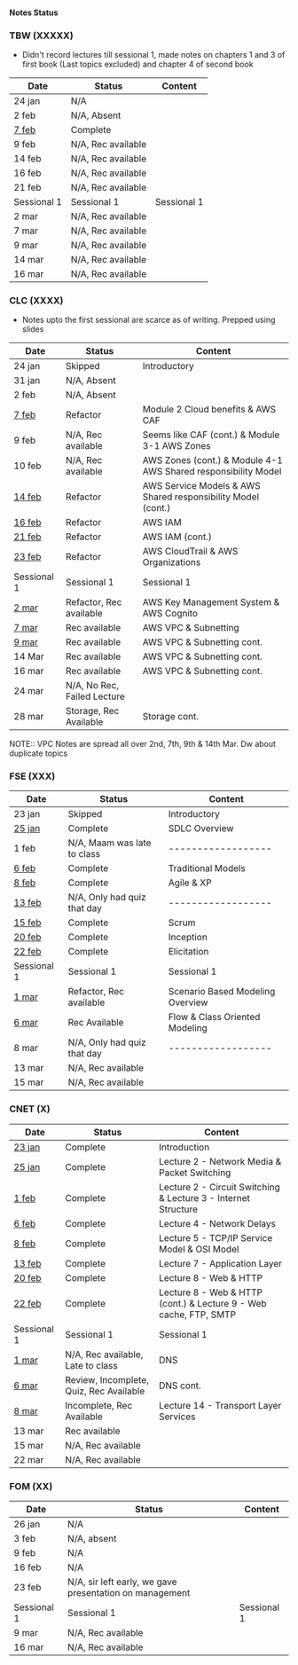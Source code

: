 #### Notes Status

### TBW (XXXXX)

- Didn't record lectures till sessional 1, made notes on chapters 1 and 3 of first book (Last topics excluded) and chapter 4 of second book

| Date                                                                                           | Status             | Content     |
| ---------------------------------------------------------------------------------------------- | ------------------ | ----------- |
| 24 jan                                                                                         | N/A                |             |
| 2 feb                                                                                          | N/A, Absent        |             |
| [7 feb](https://github.com/4W4I5/Semester-4-Notes/blob/main/TBW/TBW%207%20Feb%2C%20%202023.md) | Complete           |             |
| 9 feb                                                                                          | N/A, Rec available |             |
| 14 feb                                                                                         | N/A, Rec available |             |
| 16 feb                                                                                         | N/A, Rec available |             |
| 21 feb                                                                                         | N/A, Rec available |             |
| Sessional 1                                                                                    | Sessional 1        | Sessional 1 |
| 2 mar                                                                                          | N/A, Rec available |             |
| 7 mar                                                                                          | N/A, Rec available |             |
| 9 mar                                                                                          | N/A, Rec available |             |
| 14 mar                                                                                         | N/A, Rec available |             |
| 16 mar                                                                                         | N/A, Rec available |             |

### CLC (XXXX)

- Notes upto the first sessional are scarce as of writing. Prepped using slides

| Date                                                                                          | Status                      | Content                                                        |
| --------------------------------------------------------------------------------------------- | --------------------------- | -------------------------------------------------------------- |
| 24 jan                                                                                        | Skipped                     | Introductory                                                   |
| 31 jan                                                                                        | N/A, Absent                 |                                                                |
| 2 feb                                                                                         | N/A, Absent                 |                                                                |
| [7 feb](https://github.com/4W4I5/Semester-4-Notes/blob/main/CLC/CLC%207%20Feb%2C%202023.md)   | Refactor                    | Module 2 Cloud benefits & AWS CAF                              |
| 9 feb                                                                                         | N/A, Rec available          | Seems like CAF (cont.) & Module 3-1 AWS Zones                  |
| 10 feb                                                                                        | N/A, Rec available          | AWS Zones (cont.) & Module 4-1 AWS Shared responsibility Model |
| [14 feb](https://github.com/4W4I5/Semester-4-Notes/blob/main/CLC/CLC%2014%20Feb%2C%202023.md) | Refactor                    | AWS Service Models & AWS Shared responsibility Model (cont.)   |
| [16 feb](https://github.com/4W4I5/Semester-4-Notes/blob/main/CLC/CLC%2016%20Feb%2C%202023.md) | Refactor                    | AWS IAM                                                        |
| [21 feb](https://github.com/4W4I5/Semester-4-Notes/blob/main/CLC/CLC%2021%20Feb%2C%202023.md) | Refactor                    | AWS IAM (cont.)                                                |
| [23 feb](https://github.com/4W4I5/Semester-4-Notes/blob/main/CLC/CLC%2023%20Feb%2C%202023.md) | Refactor                    | AWS CloudTrail & AWS Organizations                             |
| Sessional 1  | Sessional 1                 | Sessional 1                                                               |
| [2 mar](https://github.com/4W4I5/Semester-4-Notes/blob/main/CLC/CLC%202%20Mar%2C%202023.md)   | Refactor, Rec available     | AWS Key Management System & AWS Cognito                        |
| [7 mar](https://github.com/4W4I5/Semester-4-Notes/blob/main/CLC/CLC%207%20Mar%2C%202023.md)   | Rec available               | AWS VPC & Subnetting                                           |
| [9 mar](https://github.com/4W4I5/Semester-4-Notes/blob/main/CLC/CLC%209%20Mar%2C%202023.md)   | Rec available               | AWS VPC & Subnetting cont.                                     |
| 14 Mar    | Rec available          | AWS VPC & Subnetting cont.                                     |
| 16 mar    | Rec available          | AWS VPC & Subnetting cont.                                     |
| 24 mar    | N/A, No Rec, Failed Lecture |                                                                |
| 28 mar    | Storage, Rec Available      | Storage cont.                                                  |
NOTE:: VPC Notes are spread all over 2nd, 7th, 9th & 14th Mar. Dw about duplicate topics

### FSE (XXX)

| Date                                                                                                                           | Status                      | Content            |
| ------------------------------------------------------------------------------------------------------------------------------ | --------------------------- | ------------------ |
| 23 jan                                                                                                                         | Skipped                     | Introductory       |
| [25 jan](https://github.com/4W4I5/Semester-4-Notes/blob/main/FSE/FSE%2025%20Jan%2C%202023%20(SDLC).md)                         | Complete                    | SDLC Overview      |
| 1 feb                                                                                                                          | N/A, Maam was late to class | ------------------ |
| [6 feb](https://github.com/4W4I5/Semester-4-Notes/blob/main/FSE/FSE%206%20Feb%2C%202023%20(Traditional%20Models).md)           | Complete                    | Traditional Models |
| [8 feb](https://github.com/4W4I5/Semester-4-Notes/blob/main/FSE/FSE%208%20Feb%2C%202023%20(Agile%20%26%20XP%20Programming).md) | Complete                    | Agile & XP         |
| [13 feb](https://github.com/4W4I5/Semester-4-Notes/blob/main/FSE/FSE%2013%20Feb%2C%202023%20(Scrum).md)                        | N/A, Only had quiz that day | ------------------ |
| [15 feb](https://github.com/4W4I5/Semester-4-Notes/blob/main/FSE/FSE%2015%20Feb%2C%202023%20(Scrum).md)                        | Complete                    | Scrum              |
| [20 feb](https://github.com/4W4I5/Semester-4-Notes/blob/main/FSE/FSE%2020%20Feb%2C%202023%20(Scrum).md)                        | Complete                    | Inception          |
| [22 feb](https://github.com/4W4I5/Semester-4-Notes/blob/main/FSE/FSE%2022%20Feb%2C%202023%20(Scrum).md)                        | Complete                    | Elicitation        |
| Sessional 1                                                                                                                    | Sessional 1                 | Sessional 1                   |
| [1 mar](https://github.com/4W4I5/Semester-4-Notes/blob/main/FSE/FSE%201%20Mar%2C%202023.md)                                    | Refactor, Rec available     | Scenario Based Modeling Overview                    |
| [6 mar](https://github.com/4W4I5/Semester-4-Notes/blob/main/FSE/FSE%206%20Mar%2C%202023.md)                                    | Rec Available   | Flow & Class Oriented Modeling                   |
| 8 mar                                                                                                                          | N/A, Only had quiz that day | ------------------ |
| 13 mar                                                                                                                         | N/A, Rec available          |                    |
| 15 mar                                                                                                                         | N/A, Rec available          |                    |

### CNET (X)

| Date                                                                                            | Status                                  | Content                                                           |
| ----------------------------------------------------------------------------------------------- | --------------------------------------- | ----------------------------------------------------------------- |
| [23 jan](https://github.com/4W4I5/Semester-4-Notes/blob/main/CNET/CNET%2023%20Jan%2C%202023.md) | Complete                                | Introduction                                                      |
| [25 jan](https://github.com/4W4I5/Semester-4-Notes/blob/main/CNET/CNET%2025%20Jan%2C%202023.md) | Complete                                | Lecture 2 - Network Media & Packet Switching                      |
| [1 feb](https://github.com/4W4I5/Semester-4-Notes/blob/main/CNET/CNET%201%20Feb%2C%202023.md)   | Complete                                | Lecture 2 - Circuit Switching & Lecture 3 - Internet Structure    |
| [6 feb](https://github.com/4W4I5/Semester-4-Notes/blob/main/CNET/CNET%206%20Feb%2C%202023.md)   | Complete                                | Lecture 4 - Network Delays                                        |
| [8 feb](https://github.com/4W4I5/Semester-4-Notes/blob/main/CNET/CNET%208%20Feb%2C%202023.md)   | Complete                                | Lecture 5 - TCP/IP Service Model & OSI Model                      |
| [13 feb](https://github.com/4W4I5/Semester-4-Notes/blob/main/CNET/CNET%2013%20Feb%2C%202023.md) | Complete                                | Lecture 7 - Application Layer                                     |
| [20 feb](https://github.com/4W4I5/Semester-4-Notes/blob/main/CNET/CNET%2020%20Feb%2C%202023.md) | Complete                                | Lecture 8 - Web & HTTP                                            |
| [22 feb](https://github.com/4W4I5/Semester-4-Notes/blob/main/CNET/CNET%2022%20Feb%2C%202023.md) | Complete                                | Lecture 8 - Web & HTTP (cont.) & Lecture 9 - Web cache, FTP, SMTP |
| Sessional 1                                                                                     | Sessional 1                             | Sessional 1                                                                  |
| [1 mar](https://github.com/4W4I5/Semester-4-Notes/blob/main/CNET/CNET%201%20Mar%2C%202023.md)   | N/A, Rec available, Late to class       | DNS                                                               |
| [6 mar](https://github.com/4W4I5/Semester-4-Notes/blob/main/CNET/CNET%206%20Mar%2C%202023.md)   | Review, Incomplete, Quiz, Rec Available | DNS cont.                                                         |
| [8 mar](https://github.com/4W4I5/Semester-4-Notes/blob/main/CNET/CNET%208%20Mar%2C%202023.md)   | Incomplete, Rec Available               | Lecture 14 - Transport Layer Services                             |
| 13 mar                                                                                          | Rec available                           |                                                                   |
| 15 mar                                                                                          | N/A, Rec available                      |                                                                   |
| 22 mar                                                                                          | N/A, Rec available                      |                                                                   |

### FOM (XX)

| Date        | Status                                                  | Content     |
| ----------- | ------------------------------------------------------- | ----------- |
| 26 jan      | N/A                                                     |             |
| 3 feb       | N/A, absent                                             |             |
| 9 feb       | N/A                                                     |             |
| 16 feb      | N/A                                                     |             |
| 23 feb      | N/A, sir left early, we gave presentation on management |             |
| Sessional 1 | Sessional 1                                             | Sessional 1 |
| 9 mar       | N/A, Rec available                                      |             |
| 16 mar      | N/A, Rec available                                      |             |
